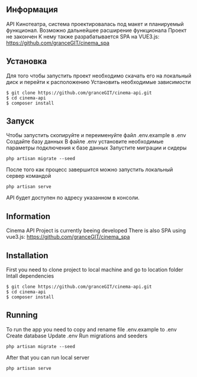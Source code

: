 ## Информация
API Кинотеатра, система проектировалась под макет и планируемый функционал. Возможно дальнейшее расширение функционала
Проект не закончен
К нему также разрабатывается SPA на VUE3.js: https://github.com/granceGIT/cinema_spa

## Установка
Для того чтобы запустить проект необходимо скачать его на локальный диск и перейти к расположению
Установить необходимые зависимости
```
$ git clone https://github.com/granceGIT/cinema-api.git
$ cd cinema-api
$ composer install
```

## Запуск
Чтобы запустить скопируйте и переименуйте файл .env.example в .env
Создайте базу данных
В файле .env установите необходимые параметры подключения к базе данных
Запустите миграции и сидеры
```
php artisan migrate --seed

```
После того как процесс завершится можно запустить локальный сервер командой
```
php artisan serve
```

API будет доступен по адресу указанном в консоли.

## Information
Cinema API
Project is currently beeing developed
There is also SPA using vue3.js: https://github.com/granceGIT/cinema_spa

## Installation
First you need to clone project to local machine and go to location folder
Intall dependencies
```
$ git clone https://github.com/granceGIT/cinema-api.git
$ cd cinema-api
$ composer install
```

## Running
To run the app you need to copy and rename file .env.example to .env
Create database
Update .env
Run migrations and seeders
```
php artisan migrate --seed

```
After that you can run local server
```
php artisan serve
```
